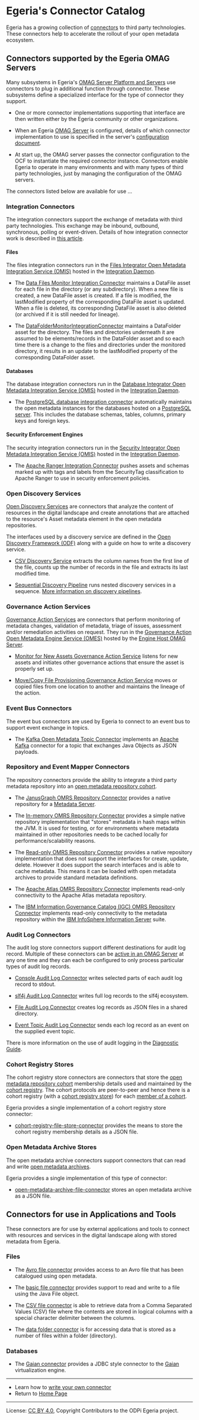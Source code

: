 <!-- SPDX-License-Identifier: CC-BY-4.0 -->
<!-- Copyright Contributors to the ODPi Egeria project. -->

# Egeria's Connector Catalog

Egeria has a growing collection of [connectors](../developer-guide/what-is-a-connector.md) to third party technologies.
These connectors help to accelerate the rollout of your open metadata ecosystem.

## Connectors supported by the Egeria OMAG Servers

Many subsystems in Egeria's 
[OMAG Server Platform and Servers](../../../open-metadata-implementation/admin-services/docs/concepts/omag-server-platform.md) 
use connectors to plug in additional function through connector. 
These subsystems define a specialized interface for the type of connector they support.

* One or more connector implementations supporting that interface are then written either by the Egeria community or
other organizations.

* When an Egeria [OMAG Server](../../../open-metadata-implementation/admin-services/docs/concepts/omag-server.md) is configured, 
details of which connector implementation to use is specified in the
server's 
[configuration document](../../../open-metadata-implementation/admin-services/docs/concepts/configuration-document.md).  

* At start up, the OMAG server passes the connector configuration to the OCF to
instantiate the required connector instance.  Connectors enable Egeria to operate in many environments
and with many types of third party technologies, just by managing the configuration of the OMAG servers.

The connectors listed below are available for use ...

### Integration Connectors

The integration connectors support the exchange of metadata with third party technologies.  This exchange
may be inbound, outbound, synchronous, polling or event-driven.  Details of how integration connector work is
described in [this article](../../../open-metadata-implementation/governance-servers/integration-daemon-services/docs/integration-connector.md).

#### Files

The files integration connectors run in the 
[Files Integrator Open Metadata Integration Service (OMIS)](../../../open-metadata-implementation/integration-services/files-integrator)
hosted in the [Integration Daemon](../../../open-metadata-implementation/admin-services/docs/concepts/integration-daemon.md).

* The [Data Files Monitor Integration Connector](data-files-monitor-integration-connector.md)
  maintains a DataFile asset for each file in the directory (or any subdirectory).
  When a new file is created, a new DataFile asset is created.  If a file is modified, the lastModified property
  of the corresponding DataFile asset is updated.  When a file is deleted, its corresponding DataFile asset is also deleted 
  (or archived if it is still needed for lineage).

* The [DataFolderMonitorIntegrationConnector](data-folder-monitor-integration-connector.md)
  maintains a DataFolder asset for the directory.  The files and directories
  underneath it are assumed to be elements/records in the DataFolder asset and so each time there is a change to the
  files and directories under the monitored directory, it results in an update to the lastModified property
  of the corresponding DataFolder asset.

#### Databases

The database integration connectors run in the 
[Database Integrator Open Metadata Integration Service (OMIS)](../../../open-metadata-implementation/integration-services/database-integrator)
hosted in the [Integration Daemon](../../../open-metadata-implementation/admin-services/docs/concepts/integration-daemon.md).

* The [PostgreSQL database integration connector](https://github.com/odpi/egeria-database-connectors/tree/main/postgres-connector)
  automatically maintains the open metadata instances for the databases hosted on a [PostgreSQL server](https://www.postgresql.org).
  This includes the database schemas, tables, columns, primary keys and foreign keys.

#### Security Enforcement Engines

The security integration connectors run in the 
[Security Integrator Open Metadata Integration Service (OMIS)](../../../open-metadata-implementation/integration-services/security-integrator)
hosted in the [Integration Daemon](../../../open-metadata-implementation/admin-services/docs/concepts/integration-daemon.md).

* The [Apache Ranger Integration Connector](../../../open-metadata-implementation/adapters/open-connectors/governance-daemon-connectors/security-sync-connectors/ranger-connector)
  pushes assets and schemas marked up with tags and labels from the SecurityTag classification to Apache Ranger
  to use in security enforcement policies.

### Open Discovery Services

[Open Discovery Services](../../../open-metadata-implementation/frameworks/open-discovery-framework/docs/discovery-service.md) 
are connectors that analyze the content of resources in the digital landscape and create annotations
that are attached to the resource's Asset metadata element in the open metadata repositories.

The interfaces used by a discovery service are defined in
the [Open Discovery Framework (ODF)](../../../open-metadata-implementation/frameworks/open-discovery-framework)
along with a guide on how to write a discovery service.

* [CSV Discovery Service](../../../open-metadata-implementation/adapters/open-connectors/discovery-service-connectors)
  extracts the column names from the first line of the file, counts up the number of records in the file
  and extracts its last modified time.
  
* [Sequential Discovery Pipeline](../../../open-metadata-implementation/adapters/open-connectors/discovery-service-connectors)
  runs nested discovery services in a sequence. 
  [More information on discovery pipelines](../../../open-metadata-implementation/frameworks/open-discovery-framework/docs/discovery-pipeline.md).
      

### Governance Action Services

[Governance Action Services](../../../open-metadata-implementation/frameworks/governance-action-framework/docs/governance-action-service.md) 
are connectors that perform monitoring of metadata changes, validation of metadata, triage of issues, 
assessment and/or remediation activities on request.
They run in the
[Governance Action Open Metadata Engine Service (OMES)](../../../open-metadata-implementation/engine-services/governance-action)
hosted by the
[Engine Host OMAG Server](../../../open-metadata-implementation/admin-services/docs/concepts/engine-host.md).

* [Monitor for New Assets Governance Action Service](../../../open-metadata-implementation/adapters/open-connectors/governance-action-connectors)
  listens for new assets and initiates other governance actions that ensure the asset is properly set up.
  
* [Move/Copy File Provisioning Governance Action Service](../../../open-metadata-implementation/adapters/open-connectors/governance-action-connectors)
  moves or copied files from one location to another and maintains the lineage of the action.

### Event Bus Connectors

The event bus connectors are used by Egeria to connect to an event bus to support event exchange
in topics.

* The [Kafka Open Metadata Topic Connector](../../../open-metadata-implementation/adapters/open-connectors/event-bus-connectors/open-metadata-topic-connectors/kafka-open-metadata-topic-connector) implements 
an [Apache Kafka](https://kafka.apache.org/) connector for a topic that exchanges
Java Objects as JSON payloads.

### Repository and Event Mapper Connectors

The repository connectors provide the ability to integrate a third party metadata repository
into an [open metadata repository cohort](../../../open-metadata-implementation/repository-services/docs/open-metadata-repository-cohort.md).

* The [JanusGraph OMRS Repository Connector](../../../open-metadata-implementation/adapters/open-connectors/repository-services-connectors/open-metadata-collection-store-connectors/graph-repository-connector)
  provides a native repository for a [Metadata Server](../../../open-metadata-implementation/admin-services/docs/concepts/metadata-server.md).
  
* The [In-memory OMRS Repository Connector](../../../open-metadata-implementation/adapters/open-connectors/repository-services-connectors/open-metadata-collection-store-connectors/inmemory-repository-connector)
  provides a simple native repository implementation that "stores" metadata in hash maps within the JVM. 
  It is used for testing, or for environments where metadata maintained in other repositories
  needs to be cached locally for performance/scalability reasons.

* The [Read-only OMRS Repository Connector](../../../open-metadata-implementation/adapters/open-connectors/repository-services-connectors/open-metadata-collection-store-connectors/inmemory-repository-connector)
  provides a native repository implementation 
  that does not support the interfaces for create, update, delete.  However it does support the search interfaces
  and is able to cache metadata.  This means it can be loaded with open metadata archives to provide
  standard metadata definitions.
  
* The [Apache Atlas OMRS Repository Connector](https://github.com/odpi/egeria-connector-hadoop-ecosystem) 
  implements read-only connectivity to the Apache Atlas metadata repository.
  
* The [IBM Information Governance Catalog (IGC) OMRS Repository Connector](https://github.com/odpi/egeria-connector-ibm-information-server)
  implements read-only connectivity to the metadata repository within the 
  [IBM InfoSphere Information Server](https://www.ibm.com/analytics/information-server) suite.

### Audit Log Connectors

The audit log store connectors support different destinations for audit log record.
Multiple of these connectors can be [active in an OMAG Server](../../../open-metadata-implementation/admin-services/docs/user/configuring-the-audit-log.md)
at any one time and they can each be configured to only process particular types of audit log records.

* [Console Audit Log Connector](../../../open-metadata-implementation/adapters/open-connectors/repository-services-connectors/audit-log-connectors/audit-log-console-connector)
  writes selected parts of each audit log record to stdout.

* [slf4j Audit Log Connector](../../../open-metadata-implementation/adapters/open-connectors/repository-services-connectors/audit-log-connectors/audit-log-slf4j-connector)
  writes full log records to the slf4j ecosystem.

* [File Audit Log Connector](../../../open-metadata-implementation/adapters/open-connectors/repository-services-connectors/audit-log-connectors/audit-log-file-connector)
  creates log records as JSON files in a shared directory.

* [Event Topic Audit Log Connector](../../../open-metadata-implementation/adapters/open-connectors/repository-services-connectors/audit-log-connectors/audit-log-event-topic-connector)
  sends each log record as an event on the supplied event topic.

There is more information on the use of audit logging in the [Diagnostic Guide](../diagnostic-guide).

### Cohort Registry Stores

The cohort registry store connectors are connectors that store the
[open metadata repository cohort](../../../open-metadata-implementation/repository-services/docs/open-metadata-repository-cohort.md)
membership details used and maintained by the [cohort registry](../../../open-metadata-implementation/repository-services/docs/component-descriptions/cohort-registry.md).
The cohort protocols are peer-to-peer and hence there is a cohort registry
(with a [cohort registry store](../../../open-metadata-implementation/repository-services/docs/component-descriptions/connectors/cohort-registry-store-connector.md))
for each [member of a cohort](../../../open-metadata-implementation/admin-services/docs/concepts/cohort-member.md).

Egeria provides a single implementation of a
cohort registry store connector:

* [cohort-registry-file-store-connector](../../../open-metadata-implementation/adapters/open-connectors/repository-services-connectors/cohort-registry-store-connectors/cohort-registry-file-store-connector)
  provides the means to store the cohort registry membership details as a JSON file.
  
### Open Metadata Archive Stores

The open metadata archive connectors support connectors that can
read and write [open metadata archives](../../../open-metadata-resources/open-metadata-archives).

Egeria provides a single implementation of
this type of connector:

* [open-metadata-archive-file-connector](../../../open-metadata-implementation/adapters/open-connectors/repository-services-connectors/open-metadata-archive-connectors/open-metadata-archive-file-connector)
 stores an open metadata archive as a JSON file.
  
  
## Connectors for use in Applications and Tools

These connectors are for use by external applications and tools to connect with resources 
and services in the digital landscape along with stored metadata from Egeria.

### Files

* The [Avro file connector](../../../open-metadata-implementation/adapters/open-connectors/data-store-connectors/file-connectors/avro-file-connector) 
  provides access to an Avro file that has been catalogued using open metadata.
  
* The [basic file connector](../../../open-metadata-implementation/adapters/open-connectors/data-store-connectors/file-connectors/basic-file-connector) 
  provides support to read and write to a file using the Java File object.  

* The [CSV file connector](../../../open-metadata-implementation/adapters/open-connectors/data-store-connectors/file-connectors/csv-file-connector) 
  is able to retrieve data from a Comma Separated Values (CSV) file where the contents are stored in logical columns
  with a special character delimiter between the columns.
  
* The [data folder connector](../../../open-metadata-implementation/adapters/open-connectors/data-store-connectors/file-connectors/data-folder-connector)
  is for accessing data that is
  stored as a number of files within a folder (directory).
  
### Databases

 
* The [Gaian connector](../../../open-metadata-implementation/adapters/open-connectors/data-store-connectors/gaian-connector)
  provides a JDBC style connector to the [Gaian](https://github.com/gaiandb/gaiandb) virtualization engine.


----
* Learn how to [write your own connector](../developer-guide/what-is-a-connector.md)
* Return to [Home Page](../../../index.md)


----
License: [CC BY 4.0](https://creativecommons.org/licenses/by/4.0/),
Copyright Contributors to the ODPi Egeria project.